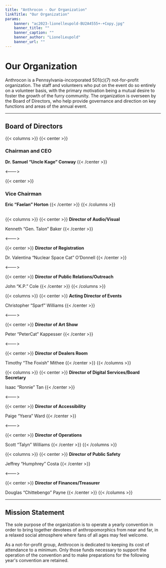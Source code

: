 ```yaml
---
title: "Anthrocon - Our Organization"
linkTitle: "Our Organization"
params:
    banner: "ac2023-lionelleupold-BU2A4555+-+Copy.jpg"
    banner_title: ""
    banner_caption: ""
    banner_author: "LionelLeupold"
    banner_url: ""
---
```


# Our Organization

Anthrocon is a Pennsylvania-incorporated 501(c)(7) not-for-profit organization. The staff and volunteers who put on the event do so entirely on a volunteer basis, with the primary motivation being a mutual desire to foster the growth of the furry community. The organization is overseen by the Board of Directors, who help provide governance and direction on key functions and areas of the annual event.

***

## Board of Directors

{{< columns >}}
{{< center >}}
### Chairman and CEO

**Dr. Samuel “Uncle Kage” Conway**
{{< /center >}}

<--->

{{< center >}}
### Vice Chairman

**Eric “Faelan” Horton**
{{< /center >}}
{{< /columns >}}

\
{{< columns >}}
{{< center >}}
**Director of Audio/Visual**

Kenneth “Gen. Talon” Baker
{{< /center >}}

<--->

{{< center >}}
**Director of Registration**

Dr. Valentina “Nuclear Space Cat” O’Donnell
{{< /center >}}

<--->

{{< center >}}
**Director of Public Relations/Outreach**

John “K.P.” Cole
{{< /center >}}
{{< /columns >}}

{{< columns >}}
{{< center >}}
**Acting Director of Events**

Christopher “Sparf” Williams
{{< /center >}}

<--->

{{< center >}}
**Director of Art Show**

Peter “PeterCat” Kappesser
{{< /center >}}

<--->

{{< center >}}
**Director of Dealers Room**

Timothy “The Foxish” Mithee
{{< /center >}}
{{< /columns >}}

{{< columns >}}
{{< center >}}
**Director of Digital Services/Board Secretary**

Isaac “Ronnie” Tan
{{< /center >}}

<--->

{{< center >}}
**Director of Accessibility**

Paige “Ysera” Ward
{{< /center >}}

<--->

{{< center >}}
**Director of Operations**

Scott “Talyn” Williams
{{< /center >}}
{{< /columns >}}

{{< columns >}}
{{< center >}}
**Director of Public Safety**

Jeffrey “Humphrey” Costa
{{< /center >}}

<--->

{{< center >}}
**Director of Finances/Treasurer**

Douglas “Chittebengo” Payne
{{< /center >}}
{{< /columns >}}

***

## Mission Statement

The sole purpose of the organization is to operate a yearly convention in order to bring together devotees of anthropomorphics from near and far, in a relaxed social atmosphere where fans of all ages may feel welcome.

As a not-for-profit group, Anthrocon is dedicated to keeping its cost of attendance to a minimum. Only those funds necessary to support the operation of the convention and to make preparations for the following year's convention are retained.
